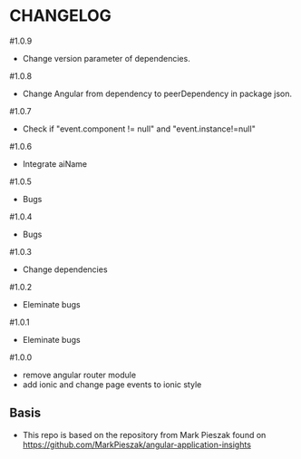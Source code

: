 # CHANGELOG
#1.0.9
- Change version parameter of dependencies.

#1.0.8
- Change Angular from dependency to peerDependency in package json.

#1.0.7
- Check if "event.component != null" and "event.instance!=null"

#1.0.6
- Integrate aiName 

#1.0.5
- Bugs

#1.0.4
- Bugs

#1.0.3
- Change dependencies

#1.0.2
- Eleminate bugs

#1.0.1
- Eleminate bugs 

#1.0.0
- remove angular router module
- add ionic and change page events to ionic style 

## Basis
- This repo is based on the repository from Mark Pieszak found on https://github.com/MarkPieszak/angular-application-insights